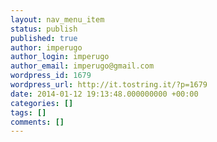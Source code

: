 ```yaml
---
layout: nav_menu_item
status: publish
published: true
author: imperugo
author_login: imperugo
author_email: imperugo@gmail.com
wordpress_id: 1679
wordpress_url: http://it.tostring.it/?p=1679
date: 2014-01-12 19:13:48.000000000 +00:00
categories: []
tags: []
comments: []
---
```

 
